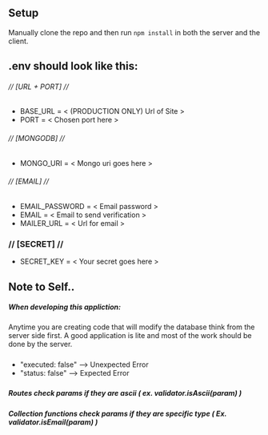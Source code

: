## Setup
Manually clone the repo and then run `npm install` in both the server and the client.

## .env should look like this:
###### // [URL + PORT] //
* BASE_URL = < (PRODUCTION ONLY) Url of Site >
* PORT = < Chosen port here >

###### // [MONGODB] //
* MONGO_URI = < Mongo uri goes here >

###### // [EMAIL] //
* EMAIL_PASSWORD = < Email password >
* EMAIL = < Email to send verification >
* MAILER_URL = < Url for email >

### // [SECRET] //
* SECRET_KEY = < Your secret goes here >

## Note to Self..
##### When developing this appliction:
Anytime you are creating code that will modify the database think from the server side first. A good application is lite and most of the work should be done by the server.
#####
* "executed: false" --> Unexpected Error
* "status: false" --> Expected Error
##### 
##### Routes check params if they are ascii ( ex. validator.isAscii(param) )
##### Collection functions check params if they are specific type ( Ex. validator.isEmail(param) )
